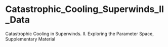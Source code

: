 # Catastrophic_Cooling_Superwinds_II_Data
Catastrophic Cooling in Superwinds. II. Exploring the Parameter Space, Supplementary Material
